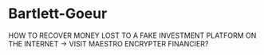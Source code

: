 # Bartlett-Goeur
HOW TO RECOVER MONEY LOST TO A FAKE INVESTMENT PLATFORM ON THE INTERNET → VISIT MAESTRO ENCRYPTER FINANCIER?
